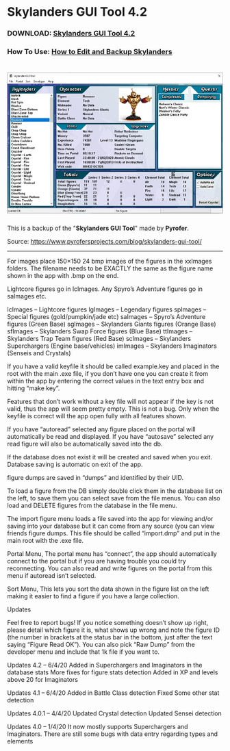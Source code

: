 # Skylanders GUI Tool 4.2

### **DOWNLOAD: [Skylanders GUI Tool 4.2](https://github.com/skylandersNFC/Skylanders-GUI-Tool/releases/tag/4.2)**

### How To Use: **[How to Edit and Backup Skylanders](https://www.youtube.com/watch?v=DIgkSAm9yLk)**

# [<img src="assets/skylandersGUITool.jpg">](https://www.pyrofersprojects.com/blog/skylanders-gui-tool/)

This is a backup of the "**Skylanders GUI Tool**" made by **Pyrofer**.

Source: https://www.pyrofersprojects.com/blog/skylanders-gui-tool/

---

For images place 150×150 24 bmp images of the figures in the xxImages folders.
The filename needs to be EXACTLY the same as the figure name shown in the app with .bmp on the end.

Lightcore figures go in lcImages. Any Spyro’s Adventure figures go in saImages etc.

lcImages – Lightcore figures
lgImages – Legendary figures
spImages – Special figures (gold/pumpkin/jade etc)
saImages – Spyro’s Adventure figures (Green Base)
sgImages – Skylanders Giants figures (Orange Base)
sfImages – Skylanders Swap Force figures (Blue Base)
ttImages – Skylanders Trap Team figures (Red Base)
scImages – Skylanders Superchargers (Engine base/vehicles)
imImages – Skylanders Imaginators (Senseis and Crystals)

If you have a valid keyfile it should be called example.key and placed in the root with the main .exe file, if you don’t have one you can create it from within the app by entering the correct values in the text entry box and hitting “make key”.

Features that don’t work without a key file will not appear if the key is not valid, thus the app will seem pretty empty. This is not a bug.
Only when the keyfile is correct will the app open fully with all features shown.

If you have “autoread” selected any figure placed on the portal will automatically be read and displayed.
If you have “autosave” selected any read figure will also be automatically saved into the db.

If the database does not exist it will be created and saved when you exit. Database saving is automatic on exit of the app.

figure dumps are saved in “dumps” and identified by their UID.

To load a figure from the DB simply double click them in the database list on the left, to save them you can select save from the file menus.
You can also load and DELETE figures from the database in the file menu.

The import figure menu loads a file saved into the app for viewing and/or saving into your database but it can come from any source (you can view friends figure dumps. This file should be called “import.dmp” and put in the main root with the .exe file.

Portal Menu,
The portal menu has “connect”, the app should automatically connect to the portal but if you are having trouble you could try reconnecting.
You can also read and write figures on the portal from this menu if autoread isn’t selected.

Sort Menu,
This lets you sort the data shown in the figure list on the left making it easier to find a figure if you have a large collection.

Updates

Feel free to report bugs! If you notice something doesn’t show up right, please detail which figure it is, what shows up wrong and note the figure ID (the number in brackets at the status bar in the bottom, just after the text saying “Figure Read OK”). You can also pick “Raw Dump” from the developer menu and include that 1k file if you want to.

Updates 4.2 – 6/4/20
Added in Superchargers and Imaginators in the database stats
More fixes for figure stats detection
Added in XP and levels above 20 for Imaginators

Updates 4.1 – 6/4/20
Added in Battle Class detection
Fixed Some other stat detection

Updates 4.0.1 – 4/4/20
Updated Crystal detection
Updated Sensei detection

Updates 4.0 – 1/4/20
It now mostly supports Superchargers and Imaginators.
There are still some bugs with data entry regarding types and elements
